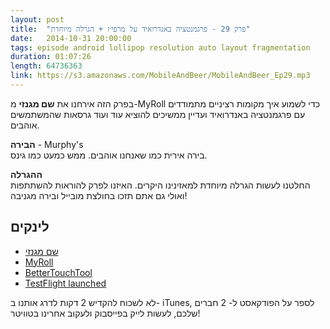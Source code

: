 ```yaml
---
layout: post
title:  "פרק 29 - פרגמנטציה באנדרואיד על מרפי׳ז + הגרלה מיוחדת"
date:   2014-10-31 20:00:00
tags: episode android lollipop resolution auto layout fragmentation
duration: 01:07:26
length: 64736363
link: https://s3.amazonaws.com/MobileAndBeer/MobileAndBeer_Ep29.mp3
---
```


בפרק הזה אירחנו את **שם מגנזי** מ-MyRoll כדי לשמוע איך מקומות רציניים מתמודדים עם פרגמנטציה באנדרואיד ועדיין ממשיכים להוציא עוד ועוד גרסאות שהמשתמשים אוהבים.

**הבירה** - Murphy's  
בירה אירית כמו שאנחנו אוהבים. ממש כמעט כמו גינס.

**ההגרלה**  
החלטנו לעשות הגרלה מיוחדת למאזינינו היקרים. האיזנו לפרק להוראות להשתתפות ואולי גם אתם תזכו בחולצת מובייל ובירה מגניבה!

## לינקים

 * [שם מגנזי](http://www.twitter.com/shemag8)
 * [MyRoll](http://www.myroll.com)
 * [BetterTouchTool](http://www.bettertouchtool.net)
 * [TestFlight launched](https://developer.apple.com/app-store/testflight/)

לא לשכוח להקדיש 2 דקות לדרג אותנו ב- iTunes, לספר על הפודקאסט ל- 2 חברים שלכם, לעשות לייק בפייסבוק ולעקוב אחרינו בטוויטר!
